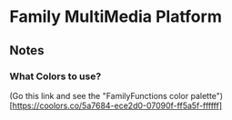 # Family MultiMedia Platform


## Notes

### What Colors to use?
(Go this link and see the "FamilyFunctions color palette")[https://coolors.co/5a7684-ece2d0-07090f-ff5a5f-ffffff]